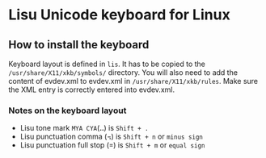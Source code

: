 # Lisu Unicode keyboard for Linux

## How to install the keyboard

Keyboard layout is defined in `lis`. It has to be copied to the `/usr/share/X11/xkb/symbols/` 
directory. You will also need to add the content of evdev.xml to evdev.xml in `/usr/share/X11/xkb/rules`. Make sure the XML entry is correctly entered into evdev.xml.

### Notes on the keyboard layout

* Lisu tone mark `MYA CYA`(ꓺ) is `Shift + .`
* Lisu punctuation comma (꓾) is `Shift + n` or `minus sign`
* Lisu punctuation full stop (꓿) is `Shift + m` or `equal sign`
